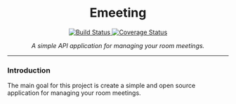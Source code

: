 <H1 align='center'>Emeeting </H1>
<p align="center">
<a href="https://travis-ci.org/jairojair/emeeting">
    <img src="https://travis-ci.org/jairojair/emeeting.svg?branch=master" alt="Build Status">
</a>
<a href='https://coveralls.io/github/jairojair/emeeting?branch=master'><img src='https://coveralls.io/repos/github/jairojair/emeeting/badge.svg?branch=master&service=github' alt='Coverage Status' /></a>
</p>
<p align="center">
    <em>A simple API application for managing your room meetings.</em>
</p>


---

### Introduction

The main goal for this project is create a simple and open source application for managing your room meetings.
